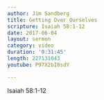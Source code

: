 ```yaml
---
author: Jim Sandberg
title: Getting Over Ourselves
scripture: Isaiah 58:1-12
date: 2017-06-04
layout: sermon
category: video
duration: '0:31:45' 
length: 227131043
youtube: P97X2bI8sdY

---
```


Isaiah 58:1-12
